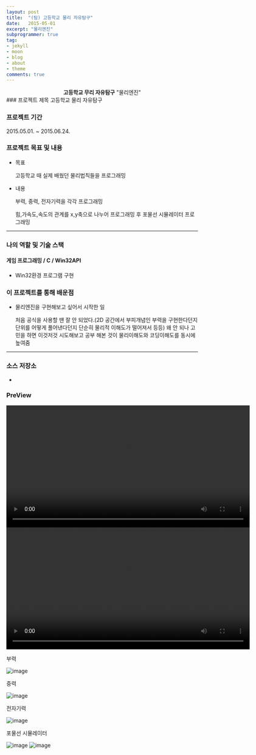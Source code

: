 ```yaml
---
layout: post
title:  "(팀) 고등학교 물리 자유탐구"
date:   2015-05-01
excerpt: "물리엔진"
subprogrammer: true
tag:
- jekyll
- moon
- blog
- about
- theme
comments: true
---
```


<center><b>고등학교 무리 자유탐구</b> "물리엔진"</center>
### 프로젝트 제목
고등학교 물리 자유탐구

### 프로젝트 기간
2015.05.01. ~ 2015.06.24.

### 프로젝트 목표 및 내용
* 목표

  고등학교 때 실제 배웠던 물리법칙들을 프로그래밍

* 내용

  부력, 중력, 전자기력을 각각 프로그래밍

  힘,가속도,속도의 관계를 x,y축으로 나누어 프로그래밍 후 포물선 시뮬레이터 프로그래밍​    

---
### 나의 역할 및 기술 스택
#### 게임 프로그래밍 / C / Win32API
* Win32환경 프로그램 구현




### 이 프로젝트를 통해 배운점
* 물리엔진을 구현해보고 싶어서 시작한 일

  처음 공식을 사용할 땐 잘 안 되었다.(2D 공간에서 부피개념인 부력을 구현한다던지 단위를 어떻게 풀어낸다던지 단순히 물리적 이해도가 떨어져서 등등) 왜 안 되나 고민을 하면 이것저것 시도해보고 공부 해본 것이 물리이해도와 코딩이해도를 동시에 높여줌 

---

### 소스 저장소
*

### PreView

<video oncontextmenu="return true;" id="myVideo" width ="640" controls autoplay>
<source src = "../assets/video/Physics.mp4" type="video/mp4">
</video>

<video oncontextmenu="return true;" id="myVideo" width ="640" controls autoplay>
<source src = "../assets/video/Physics2.mp4" type="video/mp4">
</video>

부력

![image](https://user-images.githubusercontent.com/18138559/72359237-4643e000-3731-11ea-9478-cac99bb1014b.png)



중력

![image](https://user-images.githubusercontent.com/18138559/72359263-50fe7500-3731-11ea-8b6c-4b200dc700bb.png)



전자기력

![image](https://user-images.githubusercontent.com/18138559/72359332-712e3400-3731-11ea-8559-40601876e83d.png)



포물선 시뮬레이터

![image](https://user-images.githubusercontent.com/18138559/72359353-7a1f0580-3731-11ea-9e85-92468139db7c.png)
![image](https://user-images.githubusercontent.com/18138559/72359363-7e4b2300-3731-11ea-9c31-40bc4b437f38.png)
